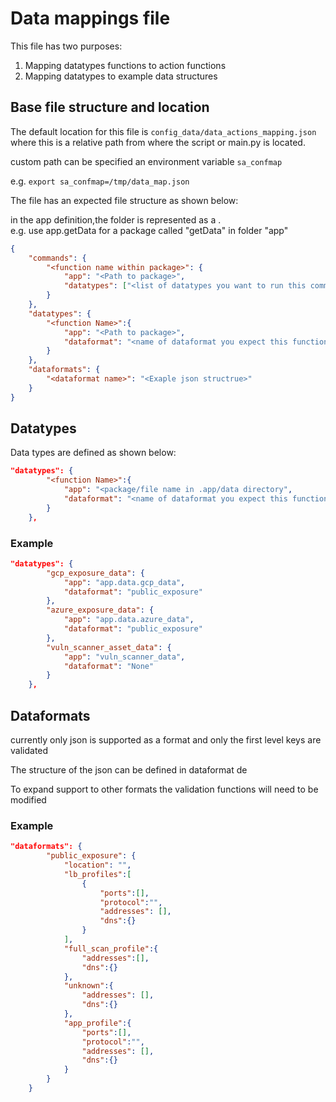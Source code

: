 # Data mappings file

This file has two purposes:

1. Mapping datatypes functions to action functions
2. Mapping datatypes to example data structures

## Base file structure and location 

The default location for this file is `config_data/data_actions_mapping.json` where this is a relative path from where the script or main.py is located.

custom path can be specified an environment variable `sa_confmap`

e.g. `export sa_confmap=/tmp/data_map.json`

The file has an expected file structure as shown below:

in the app definition,the folder is represented as a .  
e.g. use app.getData for a package called "getData" in folder "app"

```json
{
    "commands": {
        "<function name within package>": {
            "app": "<Path to package>",
            "datatypes": ["<list of datatypes you want to run this command against>"]
        }
    },
    "datatypes": { 
        "<function Name>":{
            "app": "<Path to package>",
            "dataformat": "<name of dataformat you expect this function to return>"
        }
    },
    "dataformats": {
        "<dataformat name>": "<Exaple json structrue>"
    }
}

```

## Datatypes
Data types are defined as shown below:

```json
"datatypes": { 
        "<function Name>":{
            "app": "<package/file name in .app/data directory",
            "dataformat": "<name of dataformat you expect this function to return>"
        }
    },
```

### Example

```json
"datatypes": { 
        "gcp_exposure_data": {
            "app": "app.data.gcp_data",
            "dataformat": "public_exposure"
        },
        "azure_exposure_data": {
            "app": "app.data.azure_data",
            "dataformat": "public_exposure"
        },
        "vuln_scanner_asset_data": {
            "app": "vuln_scanner_data",
            "dataformat": "None"
        }
    },
```

## Dataformats

currently only json is supported as a format and only the first level keys are validated 

The structure of the json can be defined in  dataformat de

To expand support to other formats the validation functions will need to be modified

### Example

```json
"dataformats": {
        "public_exposure": {
            "location": "",
            "lb_profiles":[
                {
                    "ports":[],
                    "protocol":"",
                    "addresses": [],
                    "dns":{}
                }
            ],
            "full_scan_profile":{
                "addresses":[],
                "dns":{}
            },
            "unknown":{
                "addresses": [],
                "dns":{}
            },
            "app_profile":{
                "ports":[],
                "protocol":"",
                "addresses": [],
                "dns":{}
            }
        }
    }
```